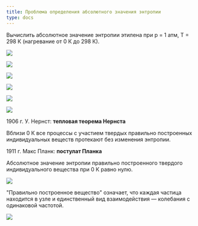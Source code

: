 ```yaml
---
title: Проблема определения абсолютного значения энтропии
type: docs
---
```


Вычислить абсолютное значение энтропии этилена при p = 1 атм, T = 298 К (нагревание от 0 К до 298 К).

![](/images/problema-opredeleniya/problema-opredeleniya-absolyutnogo-znacheniya-ehntropii_clip_image001.png)

![](/images/problema-opredeleniya/problema-opredeleniya-absolyutnogo-znacheniya-ehntropii_clip_image001_0000.png)

![](/images/problema-opredeleniya/problema-opredeleniya-absolyutnogo-znacheniya-ehntropii_clip_image001_0001.png)

![](/images/problema-opredeleniya/problema-opredeleniya-absolyutnogo-znacheniya-ehntropii_clip_image001_0002.png)

![](/images/problema-opredeleniya/problema-opredeleniya-absolyutnogo-znacheniya-ehntropii_clip_image001_0004.png)

![](/images/problema-opredeleniya/problema-opredeleniya-absolyutnogo-znacheniya-ehntropii_clip_image001_0005.png)

1906 г. У. Нернст: **тепловая теорема Нернста**

Вблизи 0 К все процессы с участием твердых правильно построенных индивидуальных веществ протекают без изменения энтропии.

1911 г. Макс Планк: **постулат Планка**

Абсолютное значение энтропии правильно построенного твердого индивидуального вещества при 0 К равно нулю.

![](/images/problema-opredeleniya/problema-opredeleniya-absolyutnogo-znacheniya-ehntropii_clip_image001_0006.png)

"Правильно построенное вещество" означает, что каждая частица находится в узле и единственный вид взаимодействия — колебания с одинаковой частотой.

![](/images/problema-opredeleniya/problema-opredeleniya-absolyutnogo-znacheniya-ehntropii_clip_image001_0007.png)

